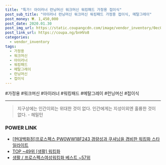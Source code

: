 ```yaml
--- 
title: "특가! 아이러너 런닝머신 워크머신 워킹패드 가정용 접이식" 
post_sub_title: "아이러너 런닝머신 워크머신 워킹패드 가정용 접이식, 메탈그레이" 
post_money: ₩. 1,450,000 
post_date: 2020.01.30 
post_img_url: https://static.coupangcdn.com/image/vendor_inventory/0ec0/bb5aecf399f5224c2542a11ea820389f7374e2ca003826e6cde8ef352756.jpg 
post_link_url: https://coupa.ng/bnHVo8 
categories: 
  - vendor_inventory 
tags: 
  - 가정용 
  - 워크머신 
  - 아이러너 
  - 워킹패드 
  - 메탈그레이 
  - 런닝머신 
  - 접이식 
--- 
```

  #가정용 #워크머신 #아이러너 #워킹패드 #메탈그레이 #런닝머신 #접이식 
<hr> 

> 지구상에는 인간이외는 위대한 것이 없다. 인간에게는 지성이외엔 훌륭한 것이 없다. - 헤밀턴 


### POWER LINK

* <a href="https://blog.naver.com/fasyy4321/221786009177" target="_blank">[현대백화점]프로스펙스 PW0WW18F243 경량성과 쿠셔닝을 겸비한 워킹화 스타일라이트 </a>
* <a href="https://blog.naver.com/fasyy4321/221779539602" target="_blank"> TOP ~49위 [생활] 워킹화</a>
* <a href="https://blog.naver.com/santokki14/221777382506" target="_blank">생활 / 프로스펙스여성워킹화 베스트 ~57위</a>
